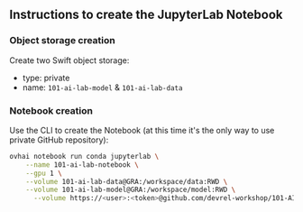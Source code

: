 ## Instructions to create the JupyterLab Notebook

### Object storage creation

Create two Swift object storage: 
  - type: private
  - name: `101-ai-lab-model` & `101-ai-lab-data`

### Notebook creation

Use the CLI to create the Notebook (at this time it's the only way to use private GitHub repository):
```bash
ovhai notebook run conda jupyterlab \
    --name 101-ai-lab-notebook \
    --gpu 1 \
    --volume 101-ai-lab-data@GRA:/workspace/data:RWD \
    --volume 101-ai-lab-model@GRA:/workspace/model:RWD \
	  --volume https://<user>:<token>@github.com/devrel-workshop/101-AI-and-py.git:/workspace/101-ai-lab-sources:RWD
```